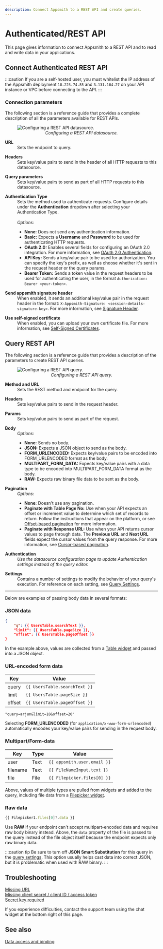 ```yaml
---
description: Connect Appsmith to a REST API and create queries.
---
```


# Authenticated/REST API

This page gives information to connect Appsmith to a REST API and to read and write data in your applications.

## Connect Authenticated REST API

:::caution 
If you are a self-hosted user, you must whitelist the IP address of the Appsmith deployment `18.223.74.85` and `3.131.104.27` on your API instance or VPC before connecting to the API.
:::

### Connection parameters

The following section is a reference guide that provides a complete description of all the parameters available for REST APIs.

<figure>
   <img src="/img/restapi-datasource-config.png" style= {{width:"100%", height:"auto"}} alt="Configuring a REST API datasource."/>
   <figcaption align = "center"><i>Configuring a REST API datasource.</i></figcaption>
</figure>
  
<dl>
  <dt><b>URL</b></dt>
  <dd>Sets the endpoint to query.</dd>
</dl>

<dl>
  <dt><b>Headers</b></dt>
  <dd>Sets key/value pairs to send in the header of all HTTP requests to this datasource.</dd>
</dl>

<dl>
  <dt><b>Query parameters</b></dt>
  <dd>Sets key/value pairs to send as part of all HTTP requests to this datasource.</dd>
</dl>

<dl>
  <dt><b>Authentication Type</b></dt>
  <dd>Sets the method used to authenticate requests. Configure details under the <b>Authentication</b> dropdown after selecting your Authentication Type.</dd><br/>
  <dd><i>Options:</i>
    <ul>
      <li><b>None:</b> Does not send any authentication information.</li>
      <li><b>Basic:</b> Expects a <b>Username</b> and <b>Password</b> to be used for authenticating HTTP requests.</li>
      <li><b>OAuth 2.0:</b> Enables several fields for configuring an OAuth 2.0 integration. For more information, see <a href="/core-concepts/connecting-to-data-sources/authentication/authentication-type/oauth2-authentication">OAuth 2.0 Authentication</a>.</li>
      <li><b>API Key:</b> Sends a key/value pair to be used for authorization. You can specify the key's prefix, as well as choose whether it's sent in the request header or the query params.</li>
      <li><b>Bearer Token:</b> Sends a token value in the request headers to be used for authenticating the user, in the format <code>Authorization: Bearer &lt;your-token&gt;</code>.</li>
    </ul>
  </dd>  
</dl>

<dl>
  <dt><b>Send appsmith signature header</b></dt>
  <dd>When enabled, it sends an additional key/value pair in the request header in the format: <code>X-Appsmith-Signature: &lt;session-details-signature-key&gt;</code>. For more information, see <a href="/core-concepts/connecting-to-data-sources/authentication/signature-header-in-api-actions">Signature Header</a>.</dd>
</dl>

<dl>
  <dt><b>Use self-signed certificate</b></dt>
  <dd>When enabled, you can upload your own certificate file. For more information, see <a href="/core-concepts/connecting-to-data-sources/authentication/self-signed-certificates">Self-Signed Certificates</a>.</dd>
</dl>

## Query REST API

The following section is a reference guide that provides a description of the parameters to create REST API queries.

<figure>
  <img src="/img/restapi-query-config.png" style= {{width:"100%", height:"auto"}} alt="Configuring a REST API query."/>
  <figcaption align = "center"><i>Configuring a REST API query.</i></figcaption>
</figure>

<dl>  
  <dt><b>Method and URL</b></dt>
  <dd>Sets the REST method and endpoint for the query.</dd>
</dl>

<dl>  
  <dt><b>Headers</b></dt>
  <dd>Sets key/value pairs to send in the request header.</dd>
</dl>

<dl>
  <dt><b>Params</b></dt>
  <dd>Sets key/value pairs to send as part of the request.</dd>
</dl>

<dl>
  <dt><b>Body</b></dt>
  <dd><i>Options:</i>
    <ul>
      <li><b>None:</b> Sends no body.</li>
      <li><b>JSON:</b> Expects a JSON object to send as the body.</li>
      <li><b>FORM_URLENCODED:</b> Expects key/value pairs to be encoded into FORM_URLENCODED format as the body.</li>
      <li><b>MULTIPART_FORM_DATA:</b> Expects key/value pairs with a data type to be encoded into MULTIPART_FORM_DATA format as the body.</li>
      <li><b>RAW:</b> Expects raw binary file data to be sent as the body.</li>
    </ul> 
  </dd>  
</dl>

<dl>
  <dt><b>Pagination</b></dt>
  <dd><i>Options:</i>
    <ul>
      <li><b>None:</b> Doesn't use any pagination.</li>
      <li><b>Paginate with Table Page No:</b> Use when your API expects an offset or increment value to determine which set of records to return. Follow the instructions that appear on the platform, or see <a href="/reference/widgets/table?current-edition=Offset_edition#server-side-pagination">Offset-based pagination</a> for more information.</li>
      <li><b>Paginate with Response URL:</b> Use when your API returns cursor values to page through data. The <b>Previous URL</b> and <b>Next URL</b> fields expect the cursor values from the query response. For more information, see <a href="/reference/widgets/table?current-edition=Cursor#server-side-pagination">Cursor-based pagination</a>.</li>
    </ul>
  </dd>
</dl>

<dl>
  <dt><b>Authentication</b></dt>
  <dd><em>Use the datasource configuration page to update Authentication settings instead of the query editor.</em></dd>
</dl>

<dl>
  <dt><b>Settings</b></dt>
  <dd>Contains a number of settings to modify the behavior of your query's execution. For reference on each setting, see <a href="/core-concepts/data-access-and-binding/querying-a-database/query-settings">Query Settings</a>.</dd>
</dl>

---

Below are examples of passing body data in several formats:

<VideoEmbed host="youtube" videoId="znaaDiQbAS8" title="How to pass parameters to an API call" caption="How to pass parameters to an API call"/>

### JSON data

```json
{
	"q": {{ UsersTable.searchText }},
	"limit": {{ UsersTable.pageSize }},
	"offset": {{ UsersTable.pageOffset }}
}
```

In the example above, values are collected from a [Table widget](/reference/widgets/table) and passed into a JSON object.

### URL-encoded form data

|  Key     |  Value                        |
|----------|-------------------------------|
| query    | `{{ UsersTable.searchText }}` |
| limit    | `{{ UsersTable.pageSize }}`   |
| offset   | `{{ UsersTable.pageOffset }}` |

```
"query=arjun&limit=10&offset=20"
```

Selecting **FORM_URLENCODED** (for `application/x-www-form-urlencoded`) automatically encodes your key/value pairs for sending in the request body.

### Multipart/Form-data

|  Key     | Type |  Value                        |
|----------|------|-------------------------------|
| user     | Text | `{{ appsmith.user.email }}`   |
| filename | Text | `{{ FileNameInput.text }}`    |
| file     | File | `{{ Filepicker.files[0] }}`   |

Above, values of multiple types are pulled from widgets and added to the query, including file data from a [Filepicker widget](/reference/widgets/filepicker).

### Raw data

```javascript
{{ Filepicker1.files[0]?.data }}
```

Use **RAW** if your endpoint can't accept multipart-encoded data and requires raw body binary instead. Above, the `data` property of the file is passed to the query instead of the file object itself because the endpoint expects only raw binary data.

:::caution tip
Be sure to turn off **JSON Smart Substitution** for this query in the [query settings](/core-concepts/data-access-and-binding/querying-a-database/query-settings). This option usually helps cast data into correct JSON, but it is problematic when used with RAW binary.
:::

## Troubleshooting

[Missing URL](/help-and-support/troubleshooting-guide/action-errors/rest-api-errors#missing-url-error)<br />
[Missing client secret / client ID / access token](/help-and-support/troubleshooting-guide/action-errors/rest-api-errors#missing-client-secret--client-id--access-token-error)<br />
[Secret key required](/help-and-support/troubleshooting-guide/action-errors/rest-api-errors#secret-key-required-error)

If you experience difficulties, contact the support team using the chat widget at the bottom right of this page.

## See also

[Data access and binding](/core-concepts/data-access-and-binding)

